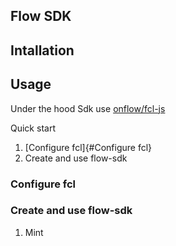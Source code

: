 ## Flow SDK

## Intallation

## Usage

Under the hood Sdk use [onflow/fcl-js](link:https://github.com/onflow/fcl-js)

Quick start

1. [Configure fcl]{#Configure fcl}
2. Create and use flow-sdk

### Configure fcl

### Create and use flow-sdk

1. Mint
